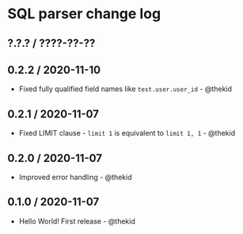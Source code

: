 SQL parser change log
=====================

## ?.?.? / ????-??-??

## 0.2.2 / 2020-11-10

* Fixed fully qualified field names like `test.user.user_id` - @thekid

## 0.2.1 / 2020-11-07

* Fixed LIMIT clause - `limit 1` is equivalent to `limit 1, 1` - @thekid

## 0.2.0 / 2020-11-07

* Improved error handling - @thekid

## 0.1.0 / 2020-11-07

* Hello World! First release - @thekid